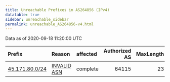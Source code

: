 ```yaml
---
title: Unreachable Prefixes in AS264856 (IPv4)
datatable: true
sidebar: unreachable_sidebar
permalink: unreachable_AS264856-v4.html
---
```


Data as of 2020-09-18 11:20:00 UTC


<div class="datatable-begin"></div>

| Prefix                                                 | Reason                                                                                                 | affected   |   Authorized AS |   MaxLength | Anchor                                         |   unreachable /24s |
|:-------------------------------------------------------|:-------------------------------------------------------------------------------------------------------|:-----------|----------------:|------------:|:-----------------------------------------------|-------------------:|
| [45.171.80.0/24](https://stat.ripe.net/45.171.80.0/24) | [INVALID ASN](https://rpki-validator.ripe.net/announcement-preview?asn=AS264856&prefix=45.171.80.0/24) | complete   |           64115 |          23 | [LACNIC](unreachable_LACNIC_RPKI_Root-v4.html) |                  1 |

<div class="datatable-end"></div>